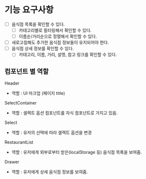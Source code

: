 # 기능 요구사항
- [ ] 음식점 목록을 확인할 수 있다.
  - [ ] 카테고리별로 필터링해서 확인할 수 있다.
  - [ ] 이름순/거리순으로 정렬해서 확인할 수 있다.
- [ ] 새로고침해도 추가한 음식점 정보들이 유지되어야 한다.
- [ ] 음식점 상세 정보를 확인할 수 있다.
  - [ ] 카테고리, 이름, 거리, 설명, 참고 링크를 확인할 수 있다.

## 컴포넌트 별 역할
Header
- 역할 : UI 마크업 (페이지 title)
  
SelectContainer
- 역할 : 셀렉트 옵션 컴포넌트를 자식 컴포넌트로 가지고 있음.
  
Select
- 역할 : 유저의 선택에 따라 셀렉트 옵션을 변경

RestaurantList
- 역할 : 유저에게 외부로부터 받은(localStorage 등) 음식점 목록을 보여줌.

Drawer
- 역할 : 유저에게 상세 음식점 정보를 보여줌.
